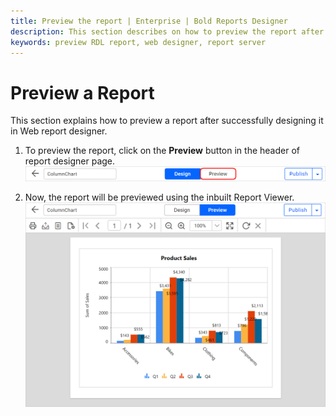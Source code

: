 ```yaml
---
title: Preview the report | Enterprise | Bold Reports Designer
description: This section describes on how to preview the report after designing using in-built Bold Report Viewer in Bold Reports
keywords: preview RDL report, web designer, report server
---
```


# Preview a Report

This section explains how to preview a report after successfully designing it in Web report designer.

1. To preview the report, click on the **Preview** button in the header of report designer page.
![Preview button in report designer](/static/assets/on-premise/images/report-designer/preview-report/preview-button-location.png)

2. Now, the report will be previewed using the inbuilt Report Viewer.
![Report preview using Report Viewer](/static/assets/on-premise/images/report-designer/preview-report/preview-in-report-viewer.png)
